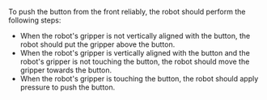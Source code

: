 To push the button from the front reliably, the robot should perform the following steps:
- When the robot's gripper is not vertically aligned with the button, the robot should put the gripper above the button.
- When the robot's gripper is vertically aligned with the button and the robot's gripper is not touching the button, the robot should move the gripper towards the button.
- When the robot's gripper is touching the button, the robot should apply pressure to push the button.